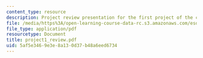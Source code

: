 ```yaml
---
content_type: resource
description: Project review presentation for the first project of the course.
file: /media/https%3A/open-learning-course-data-rc.s3.amazonaws.com/esd-04j-frameworks-and-models-in-engineering-systems-engineering-system-design-spring-2007/5af5e3469e3e8a130d37b48a6eed6734_project1_review.pdf
file_type: application/pdf
resourcetype: Document
title: project1_review.pdf
uid: 5af5e346-9e3e-8a13-0d37-b48a6eed6734
---
```

